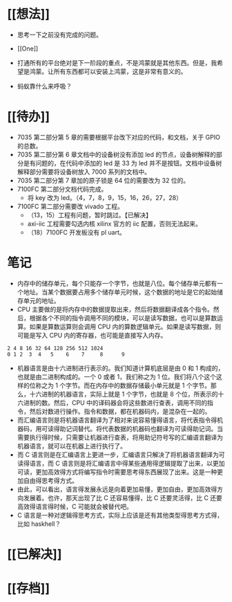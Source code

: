 # [[想法]]
- 思考一下之前没有完成的问题。
- [[One]]

- 打通所有的平台绝对是下一阶段的重点，不是鸿蒙就是其他东西。但是，我希望是鸿蒙。让所有东西都可以安装上鸿蒙，这是非常有意义的。
- 蚂蚁靠什么来呼吸？
# [[待办]]
- 7035 第二部分第 5 章的需要根据平台改下对应的代码，和文档，关于 GPIO 的总数。
- 7035 第二部分第 6 章文档中的设备树没有添加 led 的节点，设备树解释的部分是有问题的，在代码中添加的 led 是 33 为 led 并不是按钮。文档中设备树解释部分需要将设备树放入 7000 系列的文档中。
- 7035 第二部分第 7 章加的原子锁是 64 位的需要改为 32 位的。
- 7100FC 第二部分文档代码完成。
	- 将 key 改为 led。（4，7，8，9，15，16，26，27，28）
- 7100FC 第二部分需要改 vivado 工程。
	- （13，15）工程有问题，暂时跳过。【已解决】
	- axi-iic 工程需要勾选内核 xilinx 官方的 iic 配置，否则无法起来。
	- （18）7100FC 开发板没有 pl uart。

# 笔记
- 内存中的储存单元，每个只能存一个字节，也就是八位。每个储存单元都有一个地址。当某个数据要占用多个储存单元时候，这个数据的地址是它的起始储存单元的地址。
- CPU 主要做的是将内存中的数据提取出来，然后将数据翻译成各个指令。然后，根据各个不同的指令调用不同的模块，可以是读写数据，也可以是算数运算。如果是算数运算则会调用 CPU 内的算数逻辑单元。如果是读写数据，则可能是写入 CPU 内的寄存器，也可能是直接写入内存。
``` 
2 4 8 16 32 64 128 256 512 1024
0 1 2  3  4   5    6    7     8      9 
```
- 机器语言是由十六进制进行表示的。我们知道计算机底层是由 0 和 1 构成的，也就是由二进制构成的。一个 0 或者 1，我们称之为 1 位。我们将八个这个这样的位称之为 1 个字节。而在内存中的数据存储最小单元就是 1 个字节。那么，十六进制的机器语言，实际上就是 1 个字节，也就是 8 个位，所表示的十六进制的数。然后，CPU 中的译码器会将这些数进行查表，调用不同的指令，然后对数进行操作。指令和数据，都在机器码内，是混杂在一起的。
- 而汇编语言则是将机器语言翻译为了相对来说容易懂得语言，将代表指令得机器码，用可读得助记词替代。将代表数据的机器码也翻译为可读得助记词。当需要执行得时候，只需要让机器进行查表，将用助记符号写的汇编语言翻译为机器语言，就可以在机器上进行执行了。
- 而 C 语言则是在汇编语言上更进一步，汇编语言只解决了将机器语言翻译为可读得语言，而 C 语言则是将汇编语言中得某些通用得逻辑提取了出来，以更加可读，更加高效得方式将编写指令时需要思考得东西展现了出来。这是一种更加自由得思考得方式。
- 由此，可以看出，语言得发展永远是向着更加易懂，更加自由，更加高效得方向发展着。也许，那天出现了比 C 还容易懂得，比 C 还要灵活得，比 C 还要高效得语言得时候，C 可能就会被替代吧。
- C 语言是一种对逻辑得思考方式，实际上应该是还有其他类型得思考方式得，比如 haskhell？
# [[已解决]]

# [[存档]]